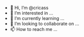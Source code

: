 - 👋 Hi, I’m @cricass
- 👀 I’m interested in ...
- 🌱 I’m currently learning ...
- 💞️ I’m looking to collaborate on ...
- 📫 How to reach me ...

<!---
cricass/cricass is a ✨ special ✨ repository because its `README.md` (this file) appears on your GitHub profile.
You can click the Preview link to take a look at your changes.
--->
